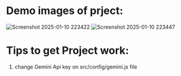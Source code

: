 # Demo images of prject:
![Screenshot 2025-01-10 223422](https://github.com/user-attachments/assets/32db5a02-1144-440b-9b78-1fab91ae3a58)
![Screenshot 2025-01-10 223447](https://github.com/user-attachments/assets/30952836-6d51-4b81-a2ff-379a74b60a2c)

# Tips to get Project work:
1. change Gemini Api key on src/config/gemini.js file
